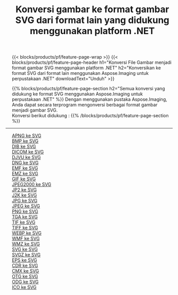 ﻿---
title: Konversi gambar ke format gambar SVG dari format lain yang didukung menggunakan platform .NET 
weight: 3920
url: /id/net/conversion/to/svg 
lang: id
langdirlevel: 2
locales: zh-hans,ja,it,ru,de,es,fr,nl,id,lt,pl,pt,vi,tr,ko,zh-hant,ar,hi,th,sv,cs,uk,he
description: Menggunakan Aspose.Imaging untuk pustaka .NET, mudah untuk mengonversi ke SVG dari format gambar lain yang didukung
---

{{< blocks/products/pf/feature-page-wrap >}}
{{< blocks/products/pf/feature-page-header h1="Konversi File Gambar menjadi format gambar SVG menggunakan platform .NET" h2="Konversikan ke format SVG dari format lain menggunakan Aspose.Imaging untuk perpustakaan .NET" downloadText="Unduh" >}}


{{% blocks/products/pf/feature-page-section  h2="Semua konversi yang didukung ke format SVG menggunakan Aspose.Imaging untuk perpustakaan .NET" %}}
Dengan menggunakan pustaka Aspose.Imaging, Anda dapat secara terprogram mengonversi berbagai format gambar menjadi gambar SVG.
<br/>
Konversi berikut didukung :
{{% /blocks/products/pf/feature-page-section %}}
<div class="container-fluid productfamilypage bg-gray">
    <div class="convertypes bg-gray agp-content section">
        <div class="container">
		<hr style="margin-left:-20px;"/>
		<div class="row other-converters">
		    <div class='col-md-2 other-converter remove-lp remove-rp'><a href="/imaging/id/net/conversion/apng-to-svg" >APNG ke SVG</a></div>
<div class='col-md-2 other-converter remove-lp remove-rp'><a href="/imaging/id/net/conversion/bmp-to-svg" >BMP ke SVG</a></div>
<div class='col-md-2 other-converter remove-lp remove-rp'><a href="/imaging/id/net/conversion/dib-to-svg" >DIB ke SVG</a></div>
<div class='col-md-2 other-converter remove-lp remove-rp'><a href="/imaging/id/net/conversion/dicom-to-svg" >DICOM ke SVG</a></div>
<div class='col-md-2 other-converter remove-lp remove-rp'><a href="/imaging/id/net/conversion/djvu-to-svg" >DJVU ke SVG</a></div>
<div class='col-md-2 other-converter remove-lp remove-rp'><a href="/imaging/id/net/conversion/dng-to-svg" >DNG ke SVG</a></div>
<div class='col-md-2 other-converter remove-lp remove-rp'><a href="/imaging/id/net/conversion/emf-to-svg" >EMF ke SVG</a></div>
<div class='col-md-2 other-converter remove-lp remove-rp'><a href="/imaging/id/net/conversion/emz-to-svg" >EMZ ke SVG</a></div>
<div class='col-md-2 other-converter remove-lp remove-rp'><a href="/imaging/id/net/conversion/gif-to-svg" >GIF ke SVG</a></div>
<div class='col-md-2 other-converter remove-lp remove-rp'><a href="/imaging/id/net/conversion/jpeg2000-to-svg" >JPEG2000 ke SVG</a></div>
<div class='col-md-2 other-converter remove-lp remove-rp'><a href="/imaging/id/net/conversion/jp2-to-svg" >JP2 ke SVG</a></div>
<div class='col-md-2 other-converter remove-lp remove-rp'><a href="/imaging/id/net/conversion/j2k-to-svg" >J2K ke SVG</a></div>
<div class='col-md-2 other-converter remove-lp remove-rp'><a href="/imaging/id/net/conversion/jpg-to-svg" >JPG ke SVG</a></div>
<div class='col-md-2 other-converter remove-lp remove-rp'><a href="/imaging/id/net/conversion/jpeg-to-svg" >JPEG ke SVG</a></div>
<div class='col-md-2 other-converter remove-lp remove-rp'><a href="/imaging/id/net/conversion/png-to-svg" >PNG ke SVG</a></div>
<div class='col-md-2 other-converter remove-lp remove-rp'><a href="/imaging/id/net/conversion/tga-to-svg" >TGA ke SVG</a></div>
<div class='col-md-2 other-converter remove-lp remove-rp'><a href="/imaging/id/net/conversion/tif-to-svg" >TIF ke SVG</a></div>
<div class='col-md-2 other-converter remove-lp remove-rp'><a href="/imaging/id/net/conversion/tiff-to-svg" >TIFF ke SVG</a></div>
<div class='col-md-2 other-converter remove-lp remove-rp'><a href="/imaging/id/net/conversion/webp-to-svg" >WEBP ke SVG</a></div>
<div class='col-md-2 other-converter remove-lp remove-rp'><a href="/imaging/id/net/conversion/wmf-to-svg" >WMF ke SVG</a></div>
<div class='col-md-2 other-converter remove-lp remove-rp'><a href="/imaging/id/net/conversion/wmz-to-svg" >WMZ ke SVG</a></div>
<div class='col-md-2 other-converter remove-lp remove-rp'><a href="/imaging/id/net/conversion/svg-to-svg" >SVG ke SVG</a></div>
<div class='col-md-2 other-converter remove-lp remove-rp'><a href="/imaging/id/net/conversion/svgz-to-svg" >SVGZ ke SVG</a></div>
<div class='col-md-2 other-converter remove-lp remove-rp'><a href="/imaging/id/net/conversion/eps-to-svg" >EPS ke SVG</a></div>
<div class='col-md-2 other-converter remove-lp remove-rp'><a href="/imaging/id/net/conversion/cdr-to-svg" >CDR ke SVG</a></div>
<div class='col-md-2 other-converter remove-lp remove-rp'><a href="/imaging/id/net/conversion/cmx-to-svg" >CMX ke SVG</a></div>
<div class='col-md-2 other-converter remove-lp remove-rp'><a href="/imaging/id/net/conversion/otg-to-svg" >OTG ke SVG</a></div>
<div class='col-md-2 other-converter remove-lp remove-rp'><a href="/imaging/id/net/conversion/odg-to-svg" >ODG ke SVG</a></div>
<div class='col-md-2 other-converter remove-lp remove-rp'><a href="/imaging/id/net/conversion/ico-to-svg" >ICO ke SVG</a></div>
                </div>
        </div>
    </div>
</div>
<br/>


